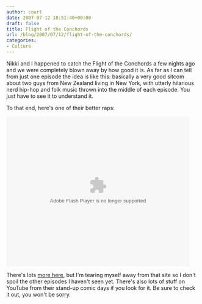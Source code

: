 ```yaml
---
author: court
date: 2007-07-12 18:51:40+00:00
draft: false
title: Flight of the Conchords
url: /blog/2007/07/12/flight-of-the-conchords/
categories:
- Culture
---
```


Nikki and I happened to catch the Flight of the Conchords a few nights ago and we were completely blown away by how good it is.  As far as I can tell from just one episode the idea is like this:  basically a very good sitcom about two guys from New Zealand living in New York, with utterly hilarious nerd hip-hop and folk music thrown into the middle of each episode.  You just have to see it to understand it.

To that end, here's one of their better raps:

<embed src="http://update.videoegg.com/flash/proxy.swf?jsver=1.4" pluginspage="http://www.macromedia.com/go/getflashplayer" scale="noscale" name="VE_Player" width="480" type="application/x-shockwave-flash" align="middle" height="392" allowscriptaccess="always" allowfullscreen="true" quality="high" flashvars="jsver=1.4&allowFlash9Fullscreen=true&MMdoctitle=Test Document - Flash Player Installation&MMplayerType=PlugIn&clickurl_openinnewwindow=true&clickurl=http://www.hbo.com/conchords&skin=skins/hbo480&wmode=window&autoPlay=false&file=http://hbo.001.download.videoegg.com/gid401/cid1501/Z0/2P/1183052653beI2z7z9u7ROawm2vReY&rootUrl=http://update.videoegg.com/flash/player&swfpath=http://update.videoegg.com/flash/proxy.swf?jsver=1.4" wmode="window"></embed>

There's lots [more here](http://www.hbo.com/conchords/video/index.html), but I'm tearing myself away from that site so I don't spoil the other episodes I haven't seen yet.  There's also lots of stuff on YouTube from their stand-up comic days if you look for it.  Be sure to check it out, you won't be sorry.
